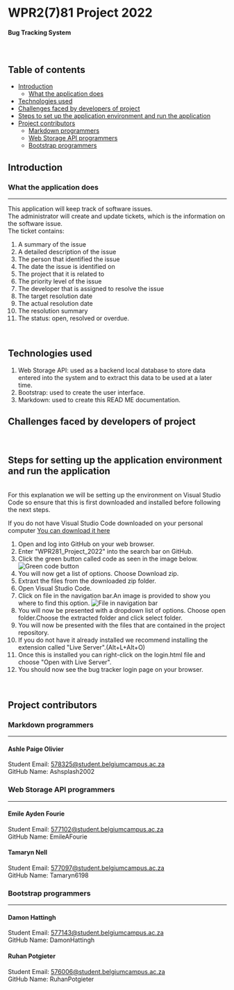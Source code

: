 # WPR2(7)81 Project 2022

#### Bug Tracking System 

</br>

## Table of contents 


* [Introduction](#introduction) 
  * [What the application does](#usage)
* [Technologies used](#tech)
* [Challenges faced by developers of project](#challenges)
* [Steps to set up the application environment and run the application](#setup)
* [Project contributors](#contributors)
  * [Markdown programmers](#markdown)
  * [Web Storage API programmers](#webapi)
  * [Bootstrap programmers](#bootstrap)


## Introduction <a name='introduction'></a>
### What the application does <a name='usage'></a>
---------
This application will keep track of software issues.</br>
The administrator will create and update tickets, which is the information on the software issue.</br>
The ticket contains:
1. A summary of the issue
2. A detailed description of the issue
3. The person that identified the issue
4. The date the issue is identified on
5. The project that it is related to
6. The priority level of the issue
7. The developer that is assigned to resolve the issue
8. The target resolution date
9. The actual resolution date
10. The resolution summary
11. The status: open, resolved or overdue. 

</br>

## Technologies used <a name='tech'></a>

1. Web Storage API: used as a backend local database to store data entered into the system and to extract this data to be used at a later time.
2. Bootstrap: used to create the user interface.
3. Markdown: used to create this READ ME documentation. 

## Challenges faced by developers of project <a name='challenges'></a>


</br>

## Steps for setting up the application environment and run the application <a name='setup'></a>
</br>
For this explanation we will be setting up the environment on Visual Studio Code so ensure that this is first downloaded and installed before following the next steps. </br>

If you do not have Visual Studio Code downloaded on your personal computer [You can download it here](https://code.visualstudio.com/download)
1. Open and log into GitHub on your web browser.
2. Enter "WPR281_Project_2022" into the search bar on GitHub. 
3. Click the green button called code as seen in the image below.</br>
![Green code button](https://user-images.githubusercontent.com/86288374/186472845-57560d77-1acc-41c4-a401-709ba33757ea.PNG)
4. You will now get a list of options. Choose Download zip.
5. Extraxt the files from the downloaded zip folder.
6. Open Visual Studio Code.
7. Click on file in the navigation bar.An image is provided to show you where to find this option. 
![File in navigation bar](https://user-images.githubusercontent.com/86288374/186472570-ac4fc259-05c4-4529-b8cc-3bf8a077bed0.PNG)
8. You will now be presented with a dropdown list of options. Choose open folder.Choose the extracted folder and click select folder.
9. You will now be presented with the files that are contained in the project repository.
10. If you do not have it already installed we recommend installing the extension called "Live Server".(Alt+L+Alt+O)
11. Once this is installed you can right-click on the login.html file and choose "Open with Live Server".
12. You should now see the bug tracker login page on your browser. 

</br>

## Project contributors <a name='contributors'></a>

### Markdown programmers <a name='markdown'></a>
---------
#### Ashle Paige Olivier
Student Email: 578325@student.belgiumcampus.ac.za </br>
GitHub Name: Ashsplash2002 </br>

### Web Storage API programmers <a name='webapi'></a>
---------
#### Emile Ayden Fourie 
Student Email: 577102@student.belgiumcampus.ac.za</br>
GitHub Name: EmileAFourie </br>

#### Tamaryn Nell
Student Email: 577097@student.belgiumcampus.ac.za</br>
GitHub Name: Tamaryn6198 </br>

### Bootstrap programmers <a name='bootstrap'></a>
---------
#### Damon Hattingh 
Student Email: 577143@student.belgiumcampus.ac.za </br>
GitHub Name: DamonHattingh</br>

#### Ruhan Potgieter
Student Email: 576006@student.belgiumcampus.ac.za</br>
GitHub Name: RuhanPotgieter</br>


